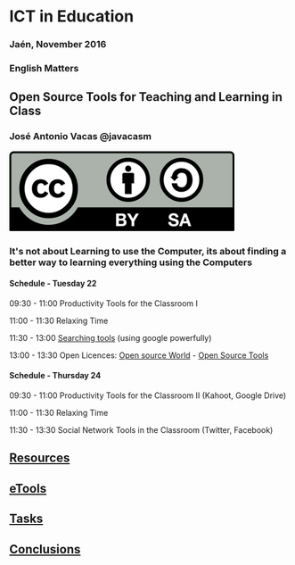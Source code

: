 # ICT in Education

### Jaén, November 2016

### English Matters

## Open Source Tools for Teaching and Learning in Class

### José Antonio Vacas @javacasm

![./Licencia CC.png](./images/Licencia_CC.png)

### It's not about Learning to use the Computer, its about finding a better way to learning everything using the Computers

#### Schedule - Tuesday 22

  09:30 - 11:00 Productivity Tools for the Classroom I

  11:00 - 11:30 Relaxing Time

  11:30 - 13:00 [Searching tools](./SearchingTools.md) (using google powerfully)

  13:00 - 13:30 Open Licences: [Open source World](./OpenSourceWorld.md) - [Open Source Tools](./OpenSourceTools.md)


#### Schedule - Thursday 24

  09:30 - 11:00 Productivity Tools for the Classroom II (Kahoot,  Google Drive)

  11:00 - 11:30 Relaxing Time

  11:30 - 13:30 Social Network Tools in the Classroom (Twitter, Facebook)

## [Resources](./resources.md)

## [eTools](./eTools.md)

## [Tasks](./task.md)

## [Conclusions](./conclusions.md)
